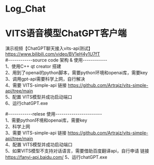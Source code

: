 # Log_Chat
# VITS语音模型ChatGPT客户端
演示视频【ChatGPT聊天接入vits-api测试】 https://www.bilibili.com/video/BV1eH4y1U7fT  
#------------source code 架构 & 使用------------  
1、使用C++ qt creator 搭建  
2、用到了openai的python脚本，需要python环境和openai库，需要key  
3、调用gpt-api需要科学上网，自行解决  
4、需要 VITS-simple-api 链接 https://github.com/Artrajz/vits-simple-api/tree/main  
5、配置 VITS模型并成功启动端口  
6、运行chatGPT.exe  
  
#------------relese 使用-----------------------  
1、需要python环境和openai库，需要key  
2、科学上网  
3、需要 VITS-simple-api 链接 https://github.com/Artrajz/vits-simple-api/tree/main  
4、配置 VITS模型并成功启动端口  
5、如果VITS模型不支持对话语言，需要借助百度翻译api，自行申请 链接 https://fanyi-api.baidu.com/
5、运行chatGPT.exe  
